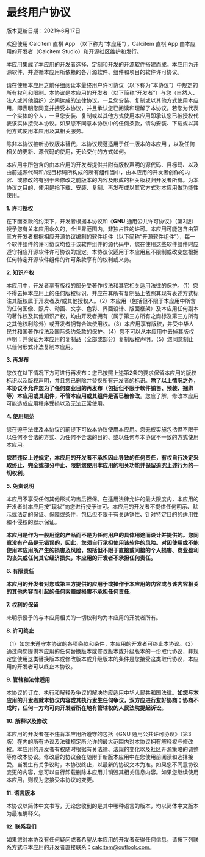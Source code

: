 # 最终用户协议

版本更新日期：2021年6月17日

欢迎使用 Calcitem 直棋 App （以下称为“本应用”），Calcitem 直棋 App 由本应用的开发者（Calcitem Studio）和开源社区维护和发行。

本应用集成了本应用的开发者选择、定制和开发的开源软件搭建而成。本应用为开源软件，并遵循本应用所依赖的各开源软件、组件和项目的软件许可协议。

请在使用本应用之前仔细阅读本最终用户许可协议（以下称为“本协议”）中规定的所有权利和限制。本协议是本应用的开发者（以下简称“开发者”）与您（自然人、法人或其他组织）之间达成的法律协议。一旦您安装、复制或以其他方式使用本应用，即表明您同意并接受本协议，并且承认您已阅读和理解了本协议。若您为代表一个实体的个人，一旦您安装、复制或以其他方式使用本应用即承认您已被授权代表该实体接受本协议。如果您不同意本协议中的任何条款，请勿安装、下载或以其他方式使用本应用及其相关服务。

除非本协议被新协议版本替代，本协议规范适用于任一版本的本应用 ，以及任何相关的更新、源代码的使用，无论交付的方式如何。

本应用中所包含的由本应用的开发者提供并附有版权声明的源代码、目标码、以及由前述源代码和/或目标码所构成的所有组件当中，由本应用的开发者创作的内容、或修改的有别于未修改之前版本的内容及形成的相关版权归开发者所有。为本协议之目的，使用是指下载、安装、复制、再发布或以其它方式对本应用做功能性使用。

**1. 许可授权**

在下面条款的约束下，开发者根据本协议和《**GNU** 通用公共许可协议》（第3版）授予您有关本应用永久的，全世界范围内，非独占性的许可。本应用可能包含由第三方开发者根据相应开源协议编制的软件组件（以下简称“开源软件组件”），每一个软件组件的许可协议均位于该软件组件的源代码中，您在使用这些软件组件时应遵守相应开源软件许可协议的规定。本协议仅适用于本应用且不限制或改变您根据任何特定开源软件组件的许可条款享有的权利或义务。

**2. 知识产权**

本应用中，开发者享有版权的部分受著作权法和其它相关适用法律的保护。（1）您不得去掉本应用上的任何版权标识，并应在其所有复制品上依照其现有表述方式标注其版权属于开发者及/或其他授权人。（2）本应用（包括但不限于本应用中所含的任何图像、照片、动画、文字、色彩、界面设计、版面框架）及本应用任何副本的著作权及其他知识产权，均由开发者拥有（属于第三方所有之商标及第三方所有之其他权利除外）或开发者拥有合法使用权。（3）本应用享有版权，并受中华人民共和国著作权法及国际条约条款的保护。（4）您不可以从本应用中去掉其版权声明；并保证为本应用的复制品（全部或部分）复制版权声明。（5）您同意制止以任何形式非法复制本应用。

**3. 再发布**

您仅在以下情况下方可进行再发布：您已按照上述第2条的要求保留本应用的版权标识以及版权声明，并且您已删除并替换所有开发者的标识。**除了以上情况之外，本协议不允许您为了任何商业目的再发布（包括但不限于软件销售、预装、捆绑等）本应用或其组件，不管本应用或其组件是否已被修改**。您应了解，修改本应用可能造成应用程序受损以及无法正常使用。

**4. 使用规范**

您在遵守法律及本协议的前提下可依本协议使用本应用。您无权实施包括但不限于以任何不合法的方式、为任何不合法的目的、或以任何与本协议不一致的方式使用本应用。

**您若违反上述规定，本应用的开发者不承担因此导致的任何责任，有权自行决定采取终止、完全或部分中止、限制您使用本应用的相关功能并保留追究上述行为的一切权利。**

**5. 免责说明**

本应用不享受任何其他形式的售后担保。在适用法律允许的最大限度内，本应用的开发者对本应用按“现状”向您进行授予许可。本应用的开发者不提供任何明示、默示或法定的保证、保障或条件，包括但不限于有关适销性、针对特定目的的适用性和不侵权的默示保证。

**本应用是作为一般用途的产品而不是为任何用户的具体用途而设计并提供的。您同意没有产品是无错误的，因此，您须自行承担使用该软件的风险。对因使用或不能使用本应用所产生的损害及风险，包括但不限于直接或间接的个人损害、商业盈利的丧失或任何其它经济损失，本应用的开发者不承担任何责任。**

**6. 有限责任**

**本应用的开发者对您或第三方提供的应用于或操作于本应用的内容或与该内容相关的其他内容而引起的任何索赔或损害不承担任何责任**。

**7. 权利的保留**

未明示授予的与本应用相关的一切权利均为本应用的开发者所有。

**8. 许可终止**

（1）如您未遵守本协议的各项条款和条件，本应用的开发者可终止本协议。（2）通过向您提供本应用的任何替换版本或修改版本或升级版本的一份取代协议，并规定您使用这类替换版本或修改版本或升级版本的条件是您接受这类取代协议，本应用的开发者可以终止本协议。

**9. 管辖和法律适用**

本协议的订立、执行和解释及争议的解决均应适用中华人民共和国法律。**如您与本应用的开发者就本协议内容或其执行发生任何争议，双方应进行友好协商；协商不成时，任何一方均可向开发者所在地有管辖权的人民法院提起诉讼**。

**10. 解释以及修改**

本应用的开发者在不违背本应用所遵守的包括《GNU 通用公共许可协议》（第3版）在内的所有协议及法律规定所允许的最大范围内对本协议拥有解释权与修改权。本应用的开发者有权随时根据有关法律、法规的变化以及社区开源策略的调整等修改本协议。修改后的协议会在随附于新版本应用中在您使用前阅读和选择接受。当发生有关争议时，本协议终止，以最新的协议文本为准。如果您不同意协议变更的内容，您可以自行卸载删除本应用并销毁其相关信息内容。如果您继续使用本应用，则视为您接受本协议的变更。

**11. 语言版本**

本协议以简体中文书写，无论您收到的是其中哪种语言的版本，均以简体中文版本为最准确释义。

**12. 联系我们**

如果您对本协议有任何疑问或者希望从本应用的开发者获得任何信息，请按下列联系方式与本应用的开发者直接联系：calcitem@outlook.com。